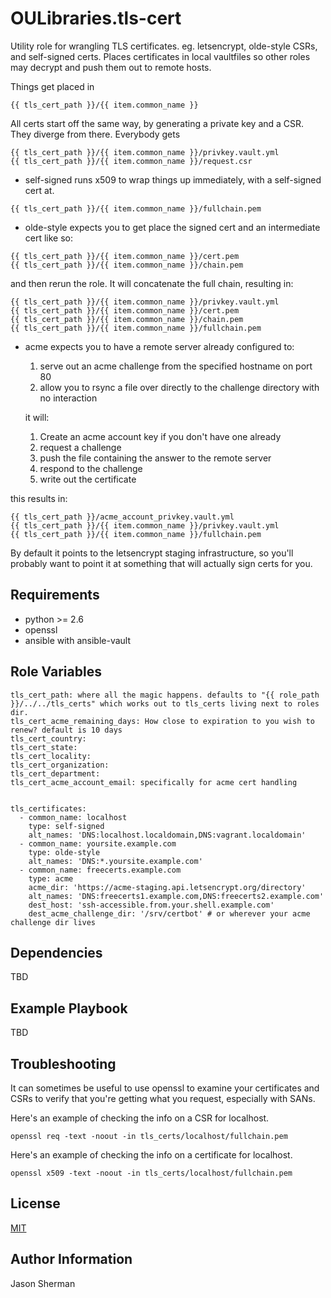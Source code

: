 OULibraries.tls-cert
=========

Utility role for wrangling TLS certificates. eg. letsencrypt, olde-style CSRs, and self-signed certs.
Places certificates in local vaultfiles so other roles may decrypt and push them out to remote hosts.

Things get placed in
```
{{ tls_cert_path }}/{{ item.common_name }}
```

All certs start off the same way, by generating a private key and a CSR. They diverge from there.
Everybody gets
```
{{ tls_cert_path }}/{{ item.common_name }}/privkey.vault.yml
{{ tls_cert_path }}/{{ item.common_name }}/request.csr
```

* self-signed runs x509 to wrap things up immediately, with a self-signed cert at.
```
{{ tls_cert_path }}/{{ item.common_name }}/fullchain.pem
```

* olde-style expects you to get place the signed cert and an intermediate cert like so:
```
{{ tls_cert_path }}/{{ item.common_name }}/cert.pem
{{ tls_cert_path }}/{{ item.common_name }}/chain.pem
```

and then rerun the role. It will concatenate the full chain, resulting in:
```
{{ tls_cert_path }}/{{ item.common_name }}/privkey.vault.yml
{{ tls_cert_path }}/{{ item.common_name }}/cert.pem
{{ tls_cert_path }}/{{ item.common_name }}/chain.pem
{{ tls_cert_path }}/{{ item.common_name }}/fullchain.pem
```

* acme expects you to have a remote server already configured to:
  1.  serve out an acme challenge from the specified hostname on port 80
  2.  allow you to rsync a file over directly to the challenge directory with no interaction

  it will:
  1. Create an acme account key if you don't have one already
  2. request a challenge
  3. push the file containing the answer to the remote server
  4. respond to the challenge
  5. write out the certificate

this results in:
```
{{ tls_cert_path }}/acme_account_privkey.vault.yml
{{ tls_cert_path }}/{{ item.common_name }}/privkey.vault.yml
{{ tls_cert_path }}/{{ item.common_name }}/fullchain.pem
```

By default it points to the letsencrypt staging infrastructure,
so you'll probably want to point it at something that will actually
sign certs for you.

Requirements
------------

* python >= 2.6
* openssl
* ansible with ansible-vault

Role Variables
--------------

```
tls_cert_path: where all the magic happens. defaults to "{{ role_path }}/../../tls_certs" which works out to tls_certs living next to roles dir.
tls_cert_acme_remaining_days: How close to expiration to you wish to renew? default is 10 days
tls_cert_country:
tls_cert_state:
tls_cert_locality:
tls_cert_organization:
tls_cert_department:
tls_cert_acme_account_email: specifically for acme cert handling


tls_certificates:
  - common_name: localhost
    type: self-signed
    alt_names: 'DNS:localhost.localdomain,DNS:vagrant.localdomain'
  - common_name: yoursite.example.com
    type: olde-style
    alt_names: 'DNS:*.yoursite.example.com'
  - common_name: freecerts.example.com
    type: acme
    acme_dir: 'https://acme-staging.api.letsencrypt.org/directory'
    alt_names: 'DNS:freecerts1.example.com,DNS:freecerts2.example.com'
    dest_host: 'ssh-accessible.from.your.shell.example.com'
    dest_acme_challenge_dir: '/srv/certbot' # or wherever your acme challenge dir lives
```


Dependencies
------------

TBD

Example Playbook
----------------

TBD

Troubleshooting
---------------
It can sometimes be useful to use openssl to examine your certificates and CSRs
to verify that you're getting what you request, especially with SANs.

Here's an example of checking the info on a CSR for localhost.

```
openssl req -text -noout -in tls_certs/localhost/fullchain.pem
```
Here's an example of checking the info on a certificate for localhost.

```
openssl x509 -text -noout -in tls_certs/localhost/fullchain.pem
```


License
-------

[MIT](LICENSE)

Author Information
------------------

Jason Sherman
